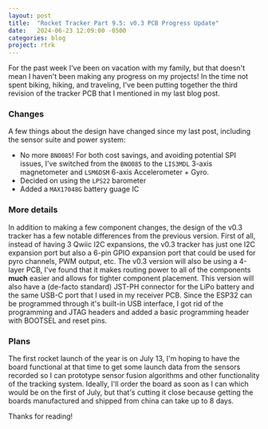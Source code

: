 ```yaml
---
layout: post
title:  "Rocket Tracker Part 9.5: v0.3 PCB Progress Update"
date:   2024-06-23 12:09:00 -0500
categories: blog
project: rtrk
---
```


For the past week I've been on vacation with my family, but that doesn't mean I haven't been making any progress on my projects! In the time not spent biking, hiking, and traveling, I've been putting together the third revision of the tracker PCB that I mentioned in my last blog post.

### Changes

A few things about the design have changed since my last post, including the sensor suite and power system:

- No more `BNO085`! For both cost savings, and avoiding potential SPI issues, I've switched from the `BNO085` to the `LIS3MDL` 3-axis magnetometer and `LSM6DSM` 6-axis Accelerometer + Gyro.
- Decided on using the `LPS22` barometer
- Added a `MAX17048G` battery guage IC

### More details

In addition to making a few component changes, the design of the v0.3 tracker has a few notable differences from the previous version. First of all, instead of having 3 Qwiic I2C expansions, the v0.3 tracker has just one I2C expansion port but also a 6-pin GPIO expansion port that could be used for pyro channels, PWM output, etc. The v0.3 version will also be using a 4-layer PCB, I've found that it makes routing power to all of the components **much** easier and allows for tighter component placement. This version will also have a (de-facto standard) JST-PH connector for the LiPo battery and the same USB-C port that I used in my receiver PCB. Since the ESP32 can be programmed through it's built-in USB interface, I got rid of the programming and JTAG headers and added a basic programming header with BOOTSEL and reset pins. 

### Plans

The first rocket launch of the year is on July 13, I'm hoping to have the board functional at that time to get some launch data from the sensors recorded so I can prototype sensor fusion algorithms and other functionality of the tracking system. Ideally, I'll order the board as soon as I can which would be on the first of July, but that's cutting it close because getting the boards manufactured and shipped from china can take up to 8 days.

Thanks for reading!